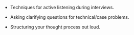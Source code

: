 - Techniques for active listening during interviews.

- Asking clarifying questions for technical/case problems.

- Structuring your thought process out loud.